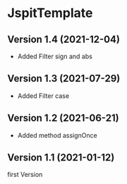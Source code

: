 # JspitTemplate

## Version 1.4 (2021-12-04)
* Added Filter sign and abs

## Version 1.3 (2021-07-29)
* Added Filter case

## Version 1.2 (2021-06-21)
* Added method assignOnce

## Version 1.1 (2021-01-12)
first Version 
